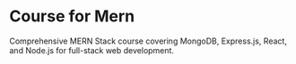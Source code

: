 # Course for Mern
Comprehensive MERN Stack course covering MongoDB, Express.js, React, and Node.js for full-stack web development.
